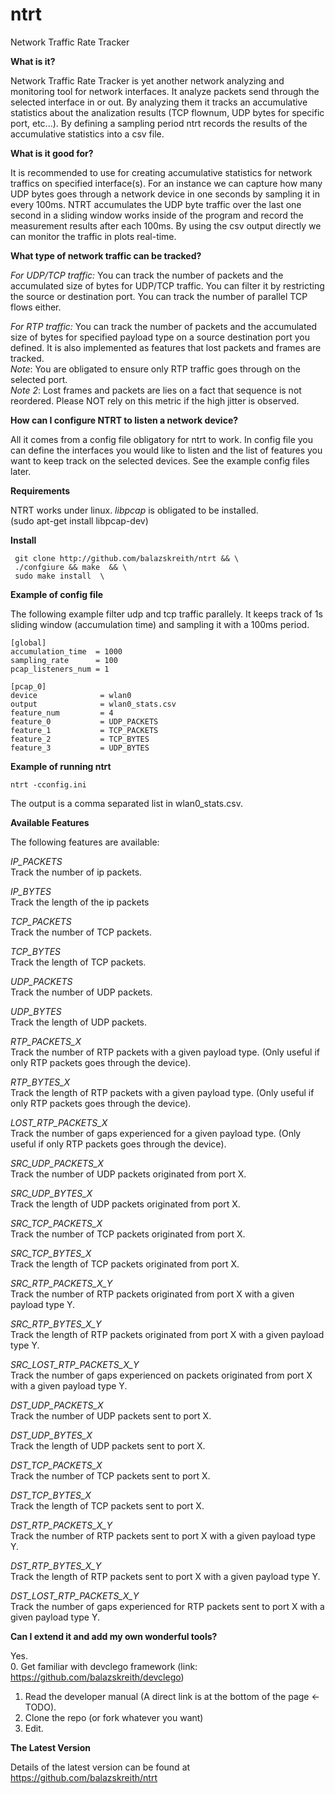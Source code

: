 # ntrt
Network Traffic Rate Tracker

**What is it?**  
   
Network Traffic Rate Tracker is yet another network 
analyzing and monitoring tool for network interfaces. 
It analyze packets send through the selected interface in or out.
By analyzing them it tracks an accumulative statistics about the 
analization results (TCP flownum, UDP bytes for specific port, etc...).
By defining a sampling period ntrt records the results of the accumulative statistics 
into a csv file. 


**What is it good for?**  
  
It is recommended to use for creating accumulative statistics 
for network traffics on specified interface(s). For an instance 
we can capture how many UDP bytes goes through a network device 
in one seconds by sampling it in every 100ms. NTRT accumulates the 
UDP byte traffic over the last one second in a sliding window works inside 
of the program and record the measurement results after each 100ms. 
By using the csv output directly we can monitor the traffic in 
plots real-time. 


**What type of network traffic can be tracked?**  
  
*For UDP/TCP traffic:* You can track the number of packets and the 
accumulated size of bytes for UDP/TCP traffic. You can filter it by 
restricting the source or destination port. You can track the number of parallel TCP flows either.  
  
*For RTP traffic:* You can track the number of packets and the 
accumulated size of bytes for specified payload type on a source destination port you defined. 
It is also implemented as features that lost packets and frames are tracked.    
_Note_: You are obligated to ensure only RTP traffic goes through on the selected port.    
_Note 2_: Lost frames and packets are lies on a fact that sequence is not reordered. Please NOT rely 
on this metric if the high jitter is observed.   

**How can I configure NTRT to listen a network device?**

All it comes from a config file obligatory for ntrt to work. In config file 
you can define the interfaces you would like to listen and the list of features 
you want to keep track on the selected devices. See the example config files later.


**Requirements** 
  
NTRT works under linux. *libpcap* is obligated to be installed.  
(sudo apt-get install libpcap-dev)  
  
**Install**

```
 git clone http://github.com/balazskreith/ntrt && \  
 ./confgiure && make  && \
 sudo make install  \
 ```
 
**Example of config file**

The following example filter udp and tcp traffic parallely. It keeps track of 1s sliding window (accumulation time) and sampling it with a 100ms period.  

```
[global]  
accumulation_time  = 1000  
sampling_rate      = 100  
pcap_listeners_num = 1  

[pcap_0]  
device              = wlan0  
output              = wlan0_stats.csv  
feature_num         = 4  
feature_0           = UDP_PACKETS  
feature_1           = TCP_PACKETS  
feature_2           = TCP_BYTES  
feature_3           = UDP_BYTES  
```

**Example of running ntrt**
  
```
ntrt -cconfig.ini  
```

The output is a comma separated list in wlan0_stats.csv. 


**Available Features**

The following features are available:  

*IP_PACKETS*  
Track the number of ip packets.

*IP_BYTES*  
Track the length of the ip packets

*TCP_PACKETS*  
Track the number of TCP packets.

*TCP_BYTES*  
Track the length of TCP packets.

*UDP_PACKETS*  
Track the number of UDP packets.

*UDP_BYTES*  
Track the length of UDP packets.

*RTP_PACKETS_X*  
Track the number of RTP packets with a given payload type. (Only useful if only RTP packets goes through the device).

*RTP_BYTES_X*  
Track the length of RTP packets with a given payload type. (Only useful if only RTP packets goes through the device).

*LOST_RTP_PACKETS_X*  
Track the number of gaps experienced for a given payload type. (Only useful if only RTP packets goes through the device).

*SRC_UDP_PACKETS_X*  
Track the number of UDP packets originated from port X.

*SRC_UDP_BYTES_X*  
Track the length of UDP packets originated from port X.

*SRC_TCP_PACKETS_X*  
Track the number of TCP packets originated from port X.

*SRC_TCP_BYTES_X*  
Track the length of TCP packets originated from port X.

*SRC_RTP_PACKETS_X_Y*  
Track the number of RTP packets originated from port X with a given payload type Y.

*SRC_RTP_BYTES_X_Y*  
Track the length of RTP packets originated from port X with a given payload type Y.

*SRC_LOST_RTP_PACKETS_X_Y*  
Track the number of gaps experienced on packets originated from port X with a given payload type Y.

*DST_UDP_PACKETS_X*  
Track the number of UDP packets sent to port X.

*DST_UDP_BYTES_X*  
Track the length of UDP packets sent to port X.

*DST_TCP_PACKETS_X*  
Track the number of TCP packets sent to port X.

*DST_TCP_BYTES_X*  
Track the length of TCP packets sent to port X.

*DST_RTP_PACKETS_X_Y*  
Track the number of RTP packets sent to port X with a given payload type Y.

*DST_RTP_BYTES_X_Y*  
Track the length of RTP packets sent to port X with a given payload type Y.

*DST_LOST_RTP_PACKETS_X_Y*  
Track the number of gaps experienced for RTP packets sent to port X with a given payload type Y.


**Can I extend it and add my own wonderful tools?**

Yes.   
0. Get familiar with devclego framework (link: https://github.com/balazskreith/devclego)  
1. Read the developer manual (A direct link is at the bottom of the page <- TODO).  
2. Clone the repo (or fork whatever you want)  
3. Edit.  

**The Latest Version**

Details of the latest version can be found at   
https://github.com/balazskreith/ntrt      

